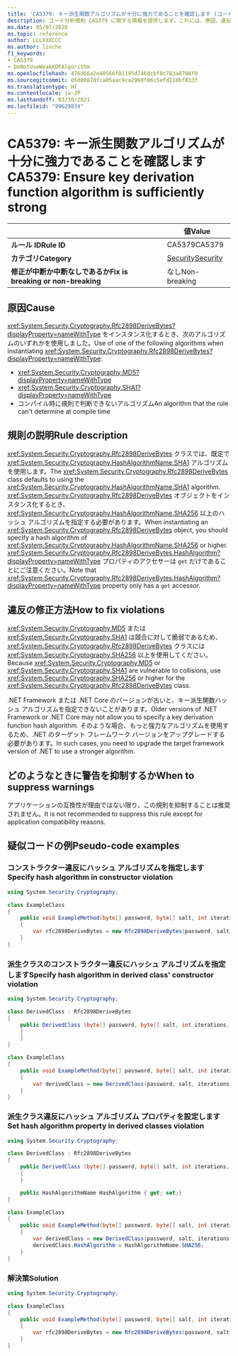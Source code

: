 ```yaml
---
title: 'CA5379: キー派生関数アルゴリズムが十分に強力であることを確認します (コード分析)'
description: コード分析規則 CA5379 に関する情報を提供します。これには、原因、違反の修正方法、抑制する状況などが含まれます。
ms.date: 05/07/2020
ms.topic: reference
author: LLLXXXCCC
ms.author: linche
f1_keywords:
- CA5379
- DoNotUseWeakKDFAlgorithm
ms.openlocfilehash: 476d66a2e40566f01195d746dcbf0c783a8708f0
ms.sourcegitcommit: 05d0087dfca85aac9ca2960f86c5efd218bf833f
ms.translationtype: HT
ms.contentlocale: ja-JP
ms.lasthandoff: 03/30/2021
ms.locfileid: "99629839"
---
```

# <a name="ca5379-ensure-key-derivation-function-algorithm-is-sufficiently-strong"></a><span data-ttu-id="90cd2-103">CA5379: キー派生関数アルゴリズムが十分に強力であることを確認します</span><span class="sxs-lookup"><span data-stu-id="90cd2-103">CA5379: Ensure key derivation function algorithm is sufficiently strong</span></span>

| | <span data-ttu-id="90cd2-104">値</span><span class="sxs-lookup"><span data-stu-id="90cd2-104">Value</span></span> |
|-|-|
| <span data-ttu-id="90cd2-105">**ルール ID**</span><span class="sxs-lookup"><span data-stu-id="90cd2-105">**Rule ID**</span></span> |<span data-ttu-id="90cd2-106">CA5379</span><span class="sxs-lookup"><span data-stu-id="90cd2-106">CA5379</span></span>|
| <span data-ttu-id="90cd2-107">**カテゴリ**</span><span class="sxs-lookup"><span data-stu-id="90cd2-107">**Category**</span></span> |[<span data-ttu-id="90cd2-108">Security</span><span class="sxs-lookup"><span data-stu-id="90cd2-108">Security</span></span>](security-warnings.md)|
| <span data-ttu-id="90cd2-109">**修正が中断か中断なしであるか**</span><span class="sxs-lookup"><span data-stu-id="90cd2-109">**Fix is breaking or non-breaking**</span></span> |<span data-ttu-id="90cd2-110">なし</span><span class="sxs-lookup"><span data-stu-id="90cd2-110">Non-breaking</span></span>|

## <a name="cause"></a><span data-ttu-id="90cd2-111">原因</span><span class="sxs-lookup"><span data-stu-id="90cd2-111">Cause</span></span>

<span data-ttu-id="90cd2-112"><xref:System.Security.Cryptography.Rfc2898DeriveBytes?displayProperty=nameWithType> をインスタンス化するとき、次のアルゴリズムのいずれかを使用しました。</span><span class="sxs-lookup"><span data-stu-id="90cd2-112">Use of one of the following algorithms when instantiating <xref:System.Security.Cryptography.Rfc2898DeriveBytes?displayProperty=nameWithType>:</span></span>

- <xref:System.Security.Cryptography.MD5?displayProperty=nameWithType>
- <xref:System.Security.Cryptography.SHA1?displayProperty=nameWithType>
- <span data-ttu-id="90cd2-113">コンパイル時に規則で判断できないアルゴリズム</span><span class="sxs-lookup"><span data-stu-id="90cd2-113">An algorithm that the rule can't determine at compile time</span></span>

## <a name="rule-description"></a><span data-ttu-id="90cd2-114">規則の説明</span><span class="sxs-lookup"><span data-stu-id="90cd2-114">Rule description</span></span>

<span data-ttu-id="90cd2-115"><xref:System.Security.Cryptography.Rfc2898DeriveBytes> クラスでは、既定で <xref:System.Security.Cryptography.HashAlgorithmName.SHA1> アルゴリズムを使用します。</span><span class="sxs-lookup"><span data-stu-id="90cd2-115">The <xref:System.Security.Cryptography.Rfc2898DeriveBytes> class defaults to using the <xref:System.Security.Cryptography.HashAlgorithmName.SHA1> algorithm.</span></span> <span data-ttu-id="90cd2-116"><xref:System.Security.Cryptography.Rfc2898DeriveBytes> オブジェクトをインスタンス化するとき、<xref:System.Security.Cryptography.HashAlgorithmName.SHA256> 以上のハッシュ アルゴリズムを指定する必要があります。</span><span class="sxs-lookup"><span data-stu-id="90cd2-116">When instantiating an <xref:System.Security.Cryptography.Rfc2898DeriveBytes> object, you should specify a hash algorithm of <xref:System.Security.Cryptography.HashAlgorithmName.SHA256> or higher.</span></span> <span data-ttu-id="90cd2-117"><xref:System.Security.Cryptography.Rfc2898DeriveBytes.HashAlgorithm?displayProperty=nameWithType> プロパティのアクセサーは `get` だけであることにご注意ください。</span><span class="sxs-lookup"><span data-stu-id="90cd2-117">Note that <xref:System.Security.Cryptography.Rfc2898DeriveBytes.HashAlgorithm?displayProperty=nameWithType> property only has a `get` accessor.</span></span>

## <a name="how-to-fix-violations"></a><span data-ttu-id="90cd2-118">違反の修正方法</span><span class="sxs-lookup"><span data-stu-id="90cd2-118">How to fix violations</span></span>

<span data-ttu-id="90cd2-119"><xref:System.Security.Cryptography.MD5> または <xref:System.Security.Cryptography.SHA1> は競合に対して脆弱であるため、<xref:System.Security.Cryptography.Rfc2898DeriveBytes> クラスには <xref:System.Security.Cryptography.SHA256> 以上を使用してください。</span><span class="sxs-lookup"><span data-stu-id="90cd2-119">Because <xref:System.Security.Cryptography.MD5> or <xref:System.Security.Cryptography.SHA1> are vulnerable to collisions, use <xref:System.Security.Cryptography.SHA256> or higher for the <xref:System.Security.Cryptography.Rfc2898DeriveBytes> class.</span></span>

<span data-ttu-id="90cd2-120">.NET Framework または .NET Core のバージョンが古いと、キー派生関数ハッシュ アルゴリズムを指定できないことがあります。</span><span class="sxs-lookup"><span data-stu-id="90cd2-120">Older versions of .NET Framework or .NET Core may not allow you to specify a key derivation function hash algorithm.</span></span> <span data-ttu-id="90cd2-121">そのような場合、もっと強力なアルゴリズムを使用するため、.NET のターゲット フレームワーク バージョンをアップグレードする必要があります。</span><span class="sxs-lookup"><span data-stu-id="90cd2-121">In such cases, you need to upgrade the target framework version of .NET to use a stronger algorithm.</span></span>

## <a name="when-to-suppress-warnings"></a><span data-ttu-id="90cd2-122">どのようなときに警告を抑制するか</span><span class="sxs-lookup"><span data-stu-id="90cd2-122">When to suppress warnings</span></span>

<span data-ttu-id="90cd2-123">アプリケーションの互換性が理由ではない限り、この規則を抑制することは推奨されません。</span><span class="sxs-lookup"><span data-stu-id="90cd2-123">It is not recommended to suppress this rule except for application compatibility reasons.</span></span>

## <a name="pseudo-code-examples"></a><span data-ttu-id="90cd2-124">疑似コードの例</span><span class="sxs-lookup"><span data-stu-id="90cd2-124">Pseudo-code examples</span></span>

### <a name="specify-hash-algorithm-in-constructor-violation"></a><span data-ttu-id="90cd2-125">コンストラクター違反にハッシュ アルゴリズムを指定します</span><span class="sxs-lookup"><span data-stu-id="90cd2-125">Specify hash algorithm in constructor violation</span></span>

```csharp
using System.Security.Cryptography;

class ExampleClass
{
    public void ExampleMethod(byte[] password, byte[] salt, int iterations, HashAlgorithmName hashAlgorithm)
    {
        var rfc2898DeriveBytes = new Rfc2898DeriveBytes(password, salt, iterations, HashAlgorithmName.MD5);
    }
}
```

### <a name="specify-hash-algorithm-in-derived-class-constructor-violation"></a><span data-ttu-id="90cd2-126">派生クラスのコンストラクター違反にハッシュ アルゴリズムを指定します</span><span class="sxs-lookup"><span data-stu-id="90cd2-126">Specify hash algorithm in derived class' constructor violation</span></span>

```csharp
using System.Security.Cryptography;

class DerivedClass : Rfc2898DeriveBytes
{
    public DerivedClass (byte[] password, byte[] salt, int iterations, HashAlgorithmName hashAlgorithm) : base(password, salt, iterations, hashAlgorithm)
    {
    }
}

class ExampleClass
{
    public void ExampleMethod(byte[] password, byte[] salt, int iterations, HashAlgorithmName hashAlgorithm)
    {
        var derivedClass = new DerivedClass(password, salt, iterations, HashAlgorithmName.MD5);
    }
}
```

### <a name="set-hash-algorithm-property-in-derived-classes-violation"></a><span data-ttu-id="90cd2-127">派生クラス違反にハッシュ アルゴリズム プロパティを設定します</span><span class="sxs-lookup"><span data-stu-id="90cd2-127">Set hash algorithm property in derived classes violation</span></span>

```csharp
using System.Security.Cryptography;

class DerivedClass : Rfc2898DeriveBytes
{
    public DerivedClass (byte[] password, byte[] salt, int iterations, HashAlgorithmName hashAlgorithm) : base(password, salt, iterations, hashAlgorithm)
    {
    }

    public HashAlgorithmName HashAlgorithm { get; set;}
}

class ExampleClass
{
    public void ExampleMethod(byte[] password, byte[] salt, int iterations, HashAlgorithmName hashAlgorithm)
    {
        var derivedClass = new DerivedClass(password, salt, iterations, HashAlgorithmName.MD5);
        derivedClass.HashAlgorithm = HashAlgorithmName.SHA256;
    }
}
```

### <a name="solution"></a><span data-ttu-id="90cd2-128">解決策</span><span class="sxs-lookup"><span data-stu-id="90cd2-128">Solution</span></span>

```csharp
using System.Security.Cryptography;

class ExampleClass
{
    public void ExampleMethod(byte[] password, byte[] salt, int iterations, HashAlgorithmName hashAlgorithm)
    {
        var rfc2898DeriveBytes = new Rfc2898DeriveBytes(password, salt, iterations, HashAlgorithmName.SHA256);
    }
}
```
